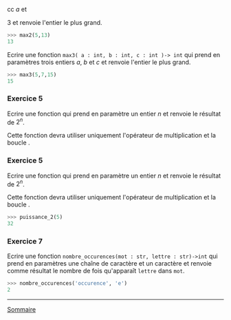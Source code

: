 cc
$a$
et

$3$
et renvoie l'entier le plus grand.



```python
>>> max2(5,13)
13
```

Ecrire une fonction ``max3( a : int, b : int, c : int )-> int`` qui prend en paramètres trois entiers
$a$,
$b$ et 
$c$ et renvoie l'entier le plus grand.

```python
>>> max3(5,7,15)
15
```

### Exercice 5

Ecrire une fonction qui prend en paramètre un entier $n$ et renvoie le résultat de $2^n$.

Cette fonction devra utiliser uniquement l'opérateur de multiplication et la boucle .



### Exercice 5

Ecrire une fonction qui prend en paramètre un entier $n$ et renvoie le résultat de $2^n$.

Cette fonction devra utiliser uniquement l'opérateur de multiplication et la boucle .

```python
>>> puissance_2(5)
32
```

### Exercice 7

Ecrire une fonction `nombre_occurences(mot : str, lettre : str)->int` qui prend en paramètres une chaîne de caractère et un caractère et renvoie comme résultat le nombre de fois qu'apparaît `lettre` dans `mot`.

```python
>>> nombre_occurences('occurence', 'e')
2
```
______________

[Sommaire](./../../terminale/)
